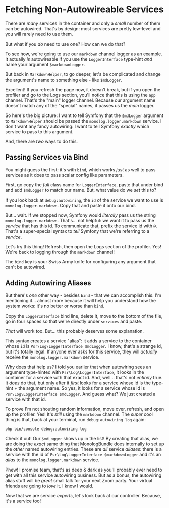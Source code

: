 # Fetching Non-Autowireable Services

There are *many* services in the container and only a *small* number of them can
be autowired. That's by design: most services are pretty low-level and you will
rarely need to use them.

But what if you *do* need to use one? How can we do that?

To see how, we're going to use our `markdown` channel logger as an example. It
actually *is* autowireable if you use the `LoggerInterface` type-hint *and* name
your argument `$markdownLogger`.

But back in `MarkdownHelper`, to go deeper, let's be complicated and change the
argument's name to something else - like `$mdLogger`.

Excellent! If you refresh the page now, it doesn't break, but if you open the
profiler and go to the Logs section, you'll notice that this is using the `app`
channel. That's the "main" logger channel. Because our argument name doesn't match
any of the "special" names, it passes us the *main* logger.

So here's the big picture: I want to tell Symfony that the `$mdLogger` argument
to `MarkdownHelper` should be passed the `monolog.logger.markdown` service. I
don't want any fancy autowiring: I want to tell Symfony *exactly* which service
to pass to this argument.

And, there are *two* ways to do this.

## Passing Services via Bind

You might guess the first: it's with `bind`, which works *just* as well to pass
services as it does to pass scalar config like parameters.

First, go copy the *full* class name for `LoggerInterface`, paste that under bind
and add `$mdLogger` to match our name. But, what value do we *set* this to?

If you look back at `debug:autowiring`, the `id` of the service we want to use is
`monolog.logger.markdown`. Copy that and paste it onto our bind.

But... wait. If we stopped now, Symfony would *literally* pass us the string
`monolog.logger.markdown`. That's... not helpful: we want it to pass us the
*service* that has this id. To communicate that, prefix the service id with `@`.
That's a super-special syntax to *tell* Symfony that we're referring to a *service*.

Let's try this thing! Refresh, then open the Logs section of the profiler. Yes!
We're back to logging through the `markdown` channel!

The `bind` key is your Swiss Army knife for configuring any argument that can't
be autowired.

## Adding Autowiring Aliases

But there's *one* other way - besides `bind` - that we can accomplish this.
I'm mentioning it... almost more because it will help you understand how
the system works: it's no better or worse than `bind`.

Copy the `LoggerInterface` bind line, delete it, move to the bottom of the file,
go in four spaces so that we're directly under `services` and paste.

*That* will work too. But... this probably deserves some explanation.

This syntax creates a service "alias": it adds a service to the container whose
`id` is `Psr\Log\LoggerInterface $mdLogger`. I know, that's a strange id, but it's
totally legal. If anyone ever asks for this service, they will *actually* receive
the `monolog.logger.markdown` service.

Why does that help us? I told you earlier that when autowiring sees an argument
type-hinted with `Psr\Log\LoggerInterface`, it looks in the container for a service
with that exact id. And, well... that's not *entirely* true. It *does* do that,
but only after it *first* looks for a service whose id is the type-hint + the
argument name. So yes, it looks for a service whose id is
`Psr\Log\LoggerInterface $mdLogger`. And guess what? We just created a service
with that id.

To prove I'm not shouting random information, move over, refresh, and open up
the profiler. Yes! It's *still* using the `markdown` channel. The *super* cool thing
is that, back at your terminal, run `debug:autowiring log` again:

```terminal-silent
php bin/console debug:autowiring log
```

Check it out! Our `$mdLogger` shows up in the list! By creating that alias, we
are doing the *exact* same thing that MonologBundle does internally to set up
the *other* named autowiring entries. These are *all* service *aliases*: there is
a service with the id of `Psr\Log\LoggerInterface $markdownLogger` and it's an
*alias* to the `monolog.logger.markdown` service.

Phew! I promise team, that's as deep & dark as you'll probably ever need to get
with all this service autowiring business. But as a bonus, the autowiring alias
stuff will be *great* small talk for your next Zoom party. Your virtual friends
are going to *love* it. I know I would.

Now that we are service *experts*, let's look back at our controller. Because,
it's a service too!
